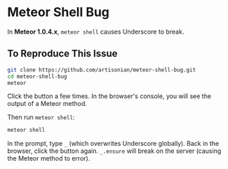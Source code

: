 Meteor Shell Bug
================

In **Meteor 1.0.4.x**, `meteor shell` causes Underscore to break.

## To Reproduce This Issue

```bash
git clone https://github.com/artisonian/meteor-shell-bug.git
cd meteor-shell-bug
meteor
```

Click the button a few times. In the browser's console, you will see the output
of a Meteor method.

Then run `meteor shell`:

```bash
meteor shell
```

In the prompt, type `_` (which overwrites Underscore globally). Back in the
browser, click the button again. `_.ensure` will break on the server
(causing the Meteor method to error).
